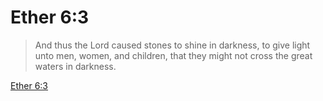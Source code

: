 # Ether 6:3

> And thus the Lord caused stones to shine in darkness, to give light unto men, women, and children, that they might not cross the great waters in darkness.

[Ether 6:3](https://www.churchofjesuschrist.org/study/scriptures/bofm/ether/6?lang=eng&id=p3#p3)


